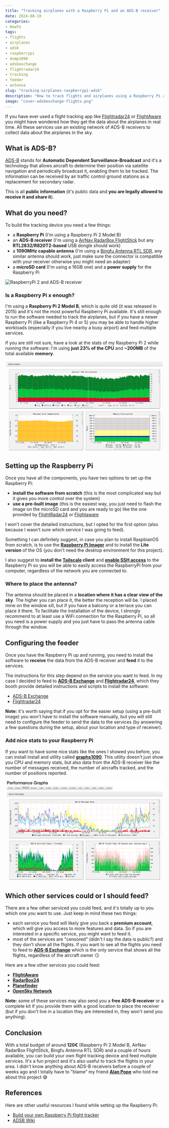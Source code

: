 ```yaml
---
title: "Tracking airplanes with a Raspberry Pi and an ADS-B receiver"
date: 2024-08-10
categories: 
- HowTo
tags:
- flights
- airplanes
- adsb
- raspberrypi
- dump1090
- adsbexchange
- flightradar24
- tracking
- feeder
- antenna
slug: "tracking-airplanes-raspberrypi-adsb"
description: "How to track flights and airplanes using a Raspberry Pi and an ADS-B receiver."
image: "cover-adsbexchange-flights.png"
---
```


If you have ever used a flight tracking app like [Flightradar24](https://www.flightradar24.com) or [FlightAware](https://flightaware.com) you might have wondered how they get the data about the airplanes in real time. All these services use an existing network of ADS-B receivers to collect data about the airplanes in the sky.

## What is ADS-B?

[ADS-B](https://en.wikipedia.org/wiki/Automatic_Dependent_Surveillance–Broadcast) stands for **Automatic Dependent Surveillance-Broadcast** and it's a technology that allows aircraft to determine their position via satellite navigation and periodically broadcast it, enabling them to be tracked. The information can be received by air traffic control ground stations as a replacement for secondary radar.

This is all **public information** (it's public data and **you are legally allowed to receive it and share it**).

## What do you need?

To build the tracking device you need a few things:
- a **Raspberry Pi** (I'm using a Raspberry Pi 2 Model B)
- an **ADS-B receiver** (I'm using a [AirNav RadarBox FlightStick](https://www.amazon.it/dp/B07K47P7XD?psc=1&ref=ppx_yo2ov_dt_b_product_details) but any **RTL2832/R820T2-based** USB dongle should work)
- a **1090MHz capable antenna** (I'm using a [Bingfu Antenna RTL SDR](https://www.amazon.it/dp/B07ZH5FJBW?psc=1&ref=ppx_yo2ov_dt_b_product_details), any similar antenna should work, just make sure the connector is compatible with your receiver otherwise you might need an adapter)
- a **microSD card** (I'm using a 16GB one) and a **power supply** for the Raspberry Pi

![RaspberryPi 2 and ADS-B receiver](raspberrypi-receiver.png)

### Is a Raspberry Pi x enough?

I'm using a **Raspberry Pi 2 Model B**, which is quite old (it was released in 2015) and it's not the most powerful Raspberry Pi available. It's still enough to run the software needed to track the airplanes, but if you have a newer Raspberry Pi (like a Raspberry Pi 4 or 5) you may be able to handle higher workloads (especially if you live nearby a busy airport) and feed multiple services. 

If you are still not sure, have a look at the stats of my Raspberry Pi 2 while running the software: I'm using **just 23% of the CPU** and **~200MB** of the total available **memory**.

![RaspberryPi 2 stats](raspberrypi-stats.png)

## Setting up the Raspberry Pi

Once you have all the components, you have two options to set up the Raspberry Pi:
- **install the software from scratch** (this is the most complicated way but it gives you more control over the system)
- **use a pre-built image** (this is the easiest way, you just need to flash the image on the microSD card and you are ready to go) like the one provided by [FlightRadar24](https://www.flightradar24.com/build-your-own) or [Flightaware](https://www.flightaware.com/adsb/piaware/build/)

I won't cover the detailed instructions, but I opted for the first option (also because I wasn't sure which service I was going to feed).

Something I can definitely suggest, in case you plan to install RaspbianOS from scratch, is to use the [**Raspberry Pi Imager**](https://www.raspberrypi.com/software/) and to install the **Lite version** of the OS (you don't need the desktop environment for this project).

I also suggest to **install the [Tailscale](https://tailscale.com) client** and [**enable SSH access**](https://tailscale.com/kb/1193/tailscale-ssh) to the Raspberry Pi so you will be able to easily access the RaspberryPi from your computer, regardless of the network you are connected to.

### Where to place the antenna?

The antenna should be placed in a **location where it has a clear view of the sky**. The higher you can place it, the better the reception will be. I placed mine on the window sill, but if you have a balcony or a terrace you can place it there. To facilitate the installation of the device, I strongly recommend to at least use a WiFi connection for the Raspberry Pi, so all you need is a power supply and you just have to pass the antenna cable through the window.

## Configuring the feeder

Once you have the Raspberry Pi up and running, you need to install the software to **receive** the data from the ADS-B receiver and **feed** it to the services.

The instructions for this step depend on the service you want to feed. In my case I decided to feed to [**ADS-B Exchange**](https://www.adsbexchange.com) and [**Flightradar24**](https://www.flightradar24.com), which they booth provide detailed instructions and scripts to install the software:
- [ADS-B Exchange](https://www.adsbexchange.com/ways-to-join-the-exchange/existing-equipment/)
- [Flightradar24](https://www.flightradar24.com/share-your-data)

**Note:** it's worth saying that if you opt for the easier setup (using a pre-built image) you won't have to install the software manually, but you will still need to configure the feeder to send the data to the services (by answering a few questions during the setup, about your location and type of receiver).

### Add nice stats to your Raspberry Pi

If you want to have some nice stats like the ones I showed you before, you can install install and utility called [**graphs1090**](https://github.com/wiedehopf/graphs1090#graphs1090). This utility doesn't just show you CPU and memory stats, but also data from the ADS-B receiver like the number of messages received, the number of aircrafts tracked, and the number of positions reported.

![ADS-B Performances - graphs1090](adsb-performances.png)

## Which other services could or I should feed?

There are a few other serviced you could feed, and it's totally up to you which one you want to use. Just keep in mind these two things:
- each service you feed will likely give you back a **premium account**, which will give you access to more features and data. So if you are interested in a specific service, you might want to feed it.
- most of the services are "censored" (didn't I say the data is public?) and they don't show all the flights. If you want to see all the flights you need to feed to [**ADS-B Exchange**](https://www.adsbexchange.com) which is the only service that shows all the flights, regardless of the aircraft owner 😏

Here are a few other services you could feed:
- [**FlightAware**](https://flightaware.com)
- [**RadarBox24**](https://www.radarbox24.com)
- [**Planefinder**](https://planefinder.net)
- [**OpenSky Network**](https://opensky-network.org)

**Note:** some of these services may also send you a **free ADS-B receiver** or a complete kit if you provide them with a good location to place the receiver (but if you don't live in a location they are interested in, they won't send you anything).

## Conclusion

With a total budget of around **120€** (Raspberry Pi 2 Model B, AirNav RadarBox FlightStick, Bingfu Antenna RTL SDR) and a couple of hours available, you can build your own flight tracking device and feed multiple services. It's a fun project and it's also useful to track the flights in your area. I didn't know anything about ADS-B receivers before a couple of weeks ago and I totally have to "blame" my friend [**Alan Pope**](https://popey.com/blog/about/) who told me about this project 😅

## References

Here are other useful resources I found while setting up the Raspberry Pi:
- [Build your own Raspberry Pi flight tracker](https://www.raspberrypi.com/tutorials/build-your-own-raspberry-pi-flight-tracker/)
- [ADSB Wiki](https://github.com/wiedehopf/adsb-wiki)
